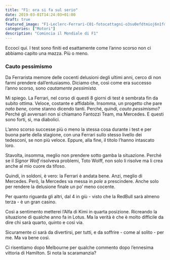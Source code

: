 ```yaml
---
title: "F1: ora si fa sul serio"
date: 2019-03-01T14:24:03+01:00
draft: true
featured_image: "F1-Leclerc-Ferrari-C01-fotocattagni-o3su0efdtmioj6n1fdc9991mi7u588svxuzu00acxs.jpg"
categories: ["Motori"]
description: "Comincia il Mondiale di F1"
---
```


Eccoci qui. I test sono finiti ed esattamente come l’anno scorso non ci abbiamo capito una mazza. Più o meno. 

### Cauto pessimismo
Da Ferrarista memore delle cocenti delusioni degli ultimi anni, cerco di non farmi prendere dall’entusiasmo. Diciamo che, così come era successo l’anno scorso, sono _cautamente pessimista._

Mi spiego. 
La Ferrari, nel corso di questi 8 giorni di test è sembrata fin da subito ottima. Veloce, costante e affidabile. Insomma, un progetto che pare _nato bene,_ come stanno dicendo tanti. 
Perché, quindi, _cauto pessimismo?_ Perché gli avversari non si chiamano Fantozzi Team, ma Mercedes. E questi sono forti, sì, ma diabolici. 

L’anno scorso successe più o meno la stessa cosa durante i test e per buona parte della stagione, con una Ferrari sullo stesso livello dei tedesconi, se non più veloce. Eppure, alla fine, il titolo l’hanno intascato loro. 

Stavolta, insomma, meglio non prendere sotto gamba la situazione. Perché se il _Signor Wolf_ risolveva problemi, Toto Wolff, non solo li risolve ma li crea anche al mio cuore da tifoso. 

Quindi, in soldoni, è vero: la Ferrari è andata bene. Anzi, meglio di Mercedes. Però, la Mercedes va messa in _pole_ a prescindere. Anche solo per rendere la delusione finale un po’ meno cocente. 

Per quanto riguarda gli altri, dal 4 in giù - visto che la RedBull sarà almeno terza - è un gran casino. 

Così a sentimento metterei l’Alfa di Kimi in quarta posizione. Ricreando la situazione di qualche anno fa in Lotus. Ma la verità è che è molto difficile da dire chi sarà quarto, quinto e così via. 

Sicuramente ci sarà da divertirsi, per tutti, e da soffrire - come al solito - per me. 
Ma va bene così. 

Ci risentiamo dopo Melbourne per qualche commento dopo l’ennesima vittoria di Hamilton. Si nota la scaramanzia?

